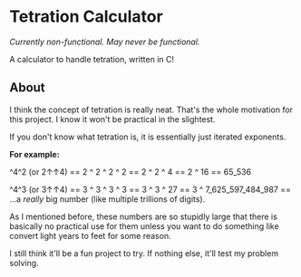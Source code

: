 # Tetration Calculator

*Currently non-functional. May never be functional.*

A calculator to handle tetration, written in C!

## About

I think the concept of tetration is really neat. That's the whole motivation for this project. I know it won't be practical in the slightest.

If you don't know what tetration is, it is essentially just iterated exponents. 

**For example:**

^4^2 (or 2↑↑4) == 2 ^ 2 ^ 2 ^ 2 == 2 ^ 2 ^ 4 == 2 ^ 16 == 65_536

^4^3 (or 3↑↑4) == 3 ^ 3 ^ 3 ^ 3 == 3 ^ 3 ^ 27 == 3 ^ 7_625_597_484_987 == ...a *really* big number (like multiple trillions of digits).

As I mentioned before, these numbers are so stupidly large that there is basically no practical use for them unless you want to do something like convert light years to feet for some reason. 

I still think it'll be a fun project to try. If nothing else, it'll test my problem solving.
